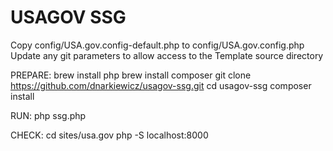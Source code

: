 # USAGOV SSG

Copy config/USA.gov.config-default.php to config/USA.gov.config.php
Update any git parameters to allow access to the Template source directory

PREPARE:
brew install php
brew install composer
git clone https://github.com/dnarkiewicz/usagov-ssg.git
cd usagov-ssg
composer install

RUN:
php ssg.php

CHECK:
cd sites/usa.gov
php -S localhost:8000

